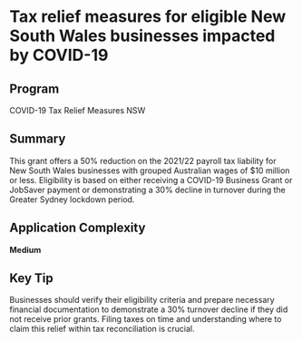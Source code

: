 # Tax relief measures for eligible New South Wales businesses impacted by COVID-19
  
## Program
COVID-19 Tax Relief Measures NSW

## Summary
This grant offers a 50% reduction on the 2021/22 payroll tax liability for New South Wales businesses with grouped Australian wages of $10 million or less. Eligibility is based on either receiving a COVID-19 Business Grant or JobSaver payment or demonstrating a 30% decline in turnover during the Greater Sydney lockdown period.

## Application Complexity
**Medium**

## Key Tip
Businesses should verify their eligibility criteria and prepare necessary financial documentation to demonstrate a 30% turnover decline if they did not receive prior grants. Filing taxes on time and understanding where to claim this relief within tax reconciliation is crucial.
